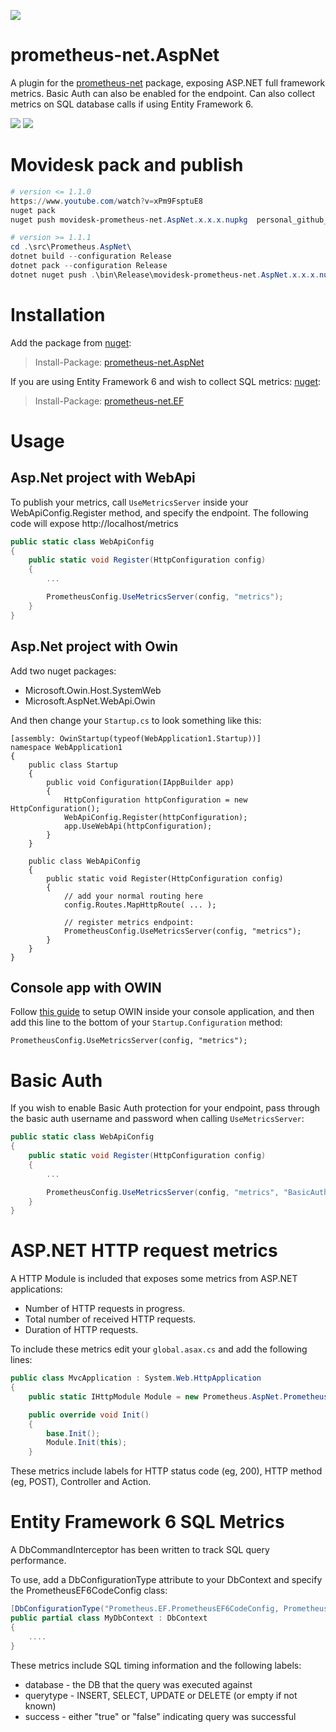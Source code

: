 ![](prometheus-net-logo.png)
# prometheus-net.AspNet
A plugin for the [prometheus-net](https://github.com/prometheus-net/prometheus-net) package, exposing ASP.NET full framework metrics. Basic Auth can also be enabled for the endpoint. Can also collect metrics on SQL database calls if using Entity Framework 6.

![](screenshot1.png)
![](screenshot2.png)

# Movidesk pack and publish
```ps1
# version <= 1.1.0
https://www.youtube.com/watch?v=xPm9FsptuE8
nuget pack
nuget push movidesk-prometheus-net.AspNet.x.x.x.nupkg  personal_github_token -Source github

# version >= 1.1.1
cd .\src\Prometheus.AspNet\
dotnet build --configuration Release
dotnet pack --configuration Release
dotnet nuget push .\bin\Release\movidesk-prometheus-net.AspNet.x.x.x.nupkg --api-key ghp_xxxxxxxx --source github
```

# Installation

Add the package from [nuget](https://www.nuget.org/packages/prometheus-net.AspNet):
>Install-Package: [prometheus-net.AspNet](https://www.nuget.org/packages/prometheus-net.AspNet)

If you are using Entity Framework 6 and wish to collect SQL metrics: [nuget](https://www.nuget.org/packages/prometheus-net.EF):
>Install-Package: [prometheus-net.EF](https://www.nuget.org/packages/prometheus-net.EF)

# Usage

## Asp.Net project with WebApi

To publish your metrics, call `UseMetricsServer` inside your WebApiConfig.Register method, and specify the endpoint. The following code will expose http://localhost/metrics  

```csharp
public static class WebApiConfig
{
    public static void Register(HttpConfiguration config)
    {
        ...

        PrometheusConfig.UseMetricsServer(config, "metrics");
    }
}
```

## Asp.Net project with Owin

Add two nuget packages:

* Microsoft.Owin.Host.SystemWeb
* Microsoft.AspNet.WebApi.Owin

And then change your `Startup.cs` to look something like this:

```
[assembly: OwinStartup(typeof(WebApplication1.Startup))]
namespace WebApplication1
{
    public class Startup
    {
        public void Configuration(IAppBuilder app)
        {
            HttpConfiguration httpConfiguration = new HttpConfiguration();
            WebApiConfig.Register(httpConfiguration);
            app.UseWebApi(httpConfiguration);
        }
    }

    public class WebApiConfig
    {
        public static void Register(HttpConfiguration config)
        {
            // add your normal routing here
            config.Routes.MapHttpRoute( ... );

            // register metrics endpoint:
            PrometheusConfig.UseMetricsServer(config, "metrics");
        }
    }
}
```

## Console app with OWIN

Follow [this guide](https://docs.microsoft.com/en-us/aspnet/web-api/overview/hosting-aspnet-web-api/use-owin-to-self-host-web-api) to setup OWIN inside your console application, and then add this line to the bottom of your `Startup.Configuration` method:

```
PrometheusConfig.UseMetricsServer(config, "metrics");
```

# Basic Auth

If you wish to enable Basic Auth protection for your endpoint, pass through the basic auth username and password when calling `UseMetricsServer`:
```csharp
public static class WebApiConfig
{
    public static void Register(HttpConfiguration config)
    {
        ...

        PrometheusConfig.UseMetricsServer(config, "metrics", "BasicAuthUsername", "BasicAuthPassword");
    }
}
```

# ASP.NET HTTP request metrics

A HTTP Module is included that exposes some metrics from ASP.NET applications:

* Number of HTTP requests in progress.
* Total number of received HTTP requests.
* Duration of HTTP requests.

To include these metrics edit your `global.asax.cs` and add the following lines:
```csharp
public class MvcApplication : System.Web.HttpApplication
{
    public static IHttpModule Module = new Prometheus.AspNet.PrometheusHttpRequestModule();

    public override void Init()
    {
        base.Init();
        Module.Init(this);
    }
```

These metrics include labels for HTTP status code (eg, 200), HTTP method (eg, POST), Controller and Action.

# Entity Framework 6 SQL Metrics

A DbCommandInterceptor has been written to track SQL query performance.

To use, add a DbConfigurationType attribute to your DbContext and specify the PrometheusEF6CodeConfig class:

```csharp
[DbConfigurationType("Prometheus.EF.PrometheusEF6CodeConfig, Prometheus.EF")]
public partial class MyDbContext : DbContext
{
	....
}
```

These metrics include SQL timing information and the following labels:

* database - the DB that the query was executed against
* querytype - INSERT, SELECT, UPDATE or DELETE (or empty if not known)
* success - either "true" or "false" indicating query was successful
	
	
